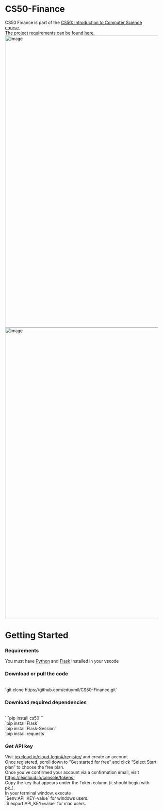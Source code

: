 # CS50-Finance
CS50 Finance is part of the <a href="https://cs50.harvard.edu/x/2022/">CS50: Introduction to Computer Science course.</a><br>
The project requirements can be found <a href = "https://cs50.harvard.edu/x/2022/psets/9/finance/">here.</a>
<img width="958" alt="image" src="https://user-images.githubusercontent.com/102196421/162103961-8ebbb7de-d811-4f52-9786-3130a740290b.png">
<img width="954" alt="image" src="https://user-images.githubusercontent.com/102196421/162104027-3dd64b11-a43d-4935-b34b-867700b8a278.png">
# Getting Started
<h3>Requirements</h3>
You must have <a href="https://code.visualstudio.com/docs/python/python-tutorial">Python</a> and <a href="https://code.visualstudio.com/docs/python/tutorial-flask">Flask</a> installed in your vscode<br>
<h3>Download or pull the code</h3> <br>
`git clone https://github.com/eduymil/CS50-Finance.git`
<h3>Download required dependencies</h3><br>
```pip install cs50```<br>
`pip install Flask`<br>
`pip install Flask-Session`<br>
`pip install requests`<br>
<h3>Get API key</h3>
Visit <a href="https://iexcloud.io/cloud-login#/register/">iexcloud.io/cloud-login#/register/</a> and create an account<br>
Once registered, scroll down to “Get started for free” and click “Select Start plan” to choose the free plan.<br>
Once you’ve confirmed your account via a confirmation email, visit <a href="https://iexcloud.io/console/tokens">https://iexcloud.io/console/tokens </a>.<br>
Copy the key that appears under the Token column (it should begin with pk_).<br>
In your terminal window, execute <br>
`$env:API_KEY=value` for windows users.<br>
`$ export API_KEY=value` for mac users.
